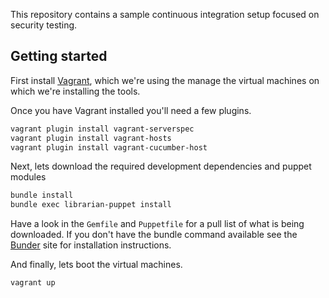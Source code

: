 
This repository contains a sample continuous integration setup focused on security testing.

## Getting started

First install [Vagrant](http://vagrantup.com), which we're using the
manage the virtual machines on which we're installing the tools.

Once you have Vagrant installed you'll need a few plugins.

```bash
vagrant plugin install vagrant-serverspec
vagrant plugin install vagrant-hosts
vagrant plugin install vagrant-cucumber-host
```

Next, lets download the required development dependencies and puppet modules

```bash
bundle install
bundle exec librarian-puppet install
```

Have a look in the `Gemfile` and `Puppetfile` for a pull list of what is
being downloaded. If you don't have the bundle command available see the
[Bunder](http://bundler.io) site for installation instructions.

And finally, lets boot the virtual machines.

```bash
vagrant up
```
